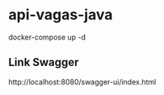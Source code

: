 # api-vagas-java


docker-compose up -d


## Link Swagger

http://localhost:8080/swagger-ui/index.html